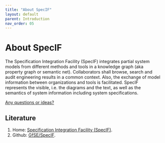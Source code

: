 ```yaml
---
title: "About SpecIF"
layout: default
parent: Introduction
nav_order: 05
---
```


# About SpecIF

The Specification Integration Facility (SpecIF) integrates partial system models from different methods and tools in a knowledge graph (aka property graph or semantic net). 
Collaborators shall browse, search and audit engineering results in a common context. 
Also, the exchange of model information between organizations and tools is facilitated. 
SpecIF represents the visible, i.e. the diagrams and the text, as well as the semantics of system information including system specifications.

<a href="https://github.com/GfSE/CoCoML/discussions/4" target="_blank">Any questions or ideas?</a>

## Literature

1. Home: <a href="http://specif.de/en/" target="_blank">Specification Integration Facility (SpecIF)</a>.
1. Github: <a href="https://github.com/GfSE/SpecIF" target="_blank">GfSE/SpecIF</a>.


